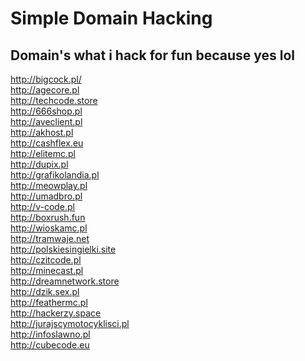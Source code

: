 # Simple Domain Hacking

## Domain's what i hack for fun because yes lol
http://bigcock.pl/ <br>
http://agecore.pl<br>
http://techcode.store<br>
http://666shop.pl    <br>
http://aveclient.pl   <br> 
http://akhost.pl    <br>
http://cashflex.eu    <br>
http://elitemc.pl    <br>
http://dupix.pl    <br>
http://grafikolandia.pl  <br>
http://meowplay.pl    <br>
http://umadbro.pl    <br>
http://v-code.pl    <br>
http://boxrush.fun   <br>
http://wioskamc.pl    <br>
http://tramwaje.net    <br>
http://polskiesingielki.site  <br>
http://czitcode.pl  <br>
http://minecast.pl  <br>
http://dreamnetwork.store  <br>
http://dzik.sex.pl  <br>
http://feathermc.pl  <br>
http://hackerzy.space  <br>
http://jurajscymotocyklisci.pl  <br>
http://infoslawno.pl <br>
http://cubecode.eu<br>
